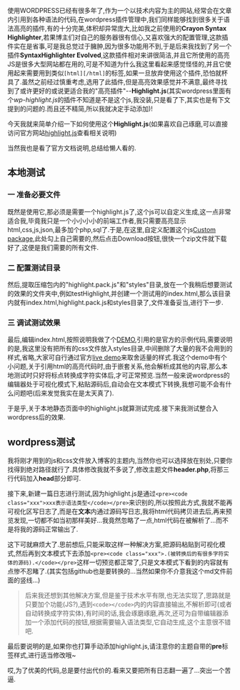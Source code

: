 使用WORDPRESS已经有很多年了,作为一个以技术内容为主的网站,经常会在文章内引用到各种语法的代码,在wordpress插件管理中,我们同样能够找到很多关于语法高亮的插件,有的十分完美,体积却异常庞大,比如我之前使用的**Crayon Syntax Highlighter**,若果博主们对自己的服务器很有信心,又喜欢强大的配置管理,这款插件实在是省事,可是我总觉过于臃肿,因为很多功能用不到,于是后来我找到了另一个插件**SyntaxHighlighter Evolved**,这款插件相对来讲很简洁,并且它所使用的高亮JS是很多大型网站都在用的,可是不知道为什么我这里看起来感觉怪怪的,并且它使用起来需要用到类似``[html][/html]``的标签,如果一旦放弃使用这个插件,恐怕就杯具了.虽然之前经过慎重考虑,选用了此插件,但是高亮效果感觉并不满意,最终寻找到了或许更好的或说更适合我的"高亮插件"--**Highlight.js**(其实wordpress里面有个*wp-highlight.js*的插件不知道是不是这个js,我没装,只是看了下,其实也是有下文提到的问题的.而且还不精简,所以我就决定手动添加)!

今天我就来简单介绍一下如何使用这个**Highlight.js**\(如果喜欢自己琢磨,可以直接访问官方网站[highlight.js](http://highlightjs.org/)查看相关说明\)

当然我也是看了官方文档说明,总结给懒人看的.

## 本地测试 ##

### 一 准备必要文件 ###

既然是使用它,那必须是需要一个highlight.js了,这个js可以自定义生成,这一点非常适合我,毕竟我只是一个小小小小的前端工作者,我只需要高亮显示html,css,js,json,最多加个php,sql了.于是,在这里,自定义配置这个js[Custom package](http://highlightjs.org/download/),此处勾上自己需要的,然后点击Download按钮,很快一个zip文件就下载好了,这便是我们需要的所有文件.

### 二 配置测试目录 ###

然后,提取压缩包内的"highlight.pack.js"和"styles"目录,放在一个我稍后想要测试的效果的文件夹中,例如testHighlight,并创建一个测试用的index.html,那么该目录内就有index.html,highlight.pack.js和styles目录了,文件准备妥当,进行下一步.

### 三 调试测试效果 ###

最后,编辑index.html,按照说明我做了个[DEMO](http://www.whidy.net/wordpress-highlight-js-intro.html),引用的是官方的示例代码,需要说明的是,我这里没有把所有的css文件放入styles目录,中间删除了大量的我不会用到的样式,省略,大家可自行通过官方[live demo](http://highlightjs.org/static/test.html)来取舍适量的样式.我这个demo中有个小问题,关于引用html的高亮代码时,由于嵌套关系,他会解析成其他的内容,那么本地测试时只好将标点转换成字符实体后,才可正常预览.当然一般来说wordpress的编辑器处于可视化模式下,粘贴源码后,自动会在文本模式下转换,我想可能不会有什么问题吧\(后来发觉我实在是太天真了\).

于是乎,关于本地静态页面中的highlight.js就算测试完成.接下来我测试整合入wordpress后的效果.

## wordpress测试 ##

我将刚才用到的js和css文件放入博客的主题内,当然你也可以选择放在别处,只要你找得到绝对路径就行了.具体修改我就不多说了,修改主题文件**header.php**,将那三行代码加入**head**部分即可.

接下来,新建一篇日志进行测试,因为highlight.js是通过``<pre><code class="xxx">xxx表示语法类型</code></pre>``来识别的,所以按照此方式,我就不能再可视化区写日志了,而是在**文本**内通过源码写日志,我将html代码拷贝进去后,再来预览发现,一切都不如当初那样美好...我竟然忽略了一点,html代码在被解析了...而不是将我的源码正常输出了.

这下可就麻烦大了.思前想后,只能采取这样一种解决方案,把源码粘贴到可视化模式,然后再到文本模式下去添加``<pre><code class="xxx">.(被转换后的有很多字符实体的源码).</code></pre>``这样一切预览都正常了,只是文本模式下看到的内容就有点惨不忍睹了.(其实包括github也是要转换的...当然如果你不介意我这个md文件前面的竖线...)

>后来我还想到其他解决方案,但是鉴于技术水平有限,也无法实现了,思路就是只要加个功能\(JS?\),遇到``<code></code>``内的内容直接输出,不解析即可\(或者自动转换成字符实体\),有时间的话,我会琢磨琢磨,再次,还可为自带编辑器添加一个添加代码的按钮,根据需要输入语法类型,它自动生成,这个主意很不错吧.

最后要说明的是,如果你也打算手动添加highlight.js,请注意你的主题自带的**pre**标签样式,进行适当修改哦~

哎,为了优美的代码,总是要付出代价的.看来又要把所有日志翻一遍了...突出一个苦逼.
